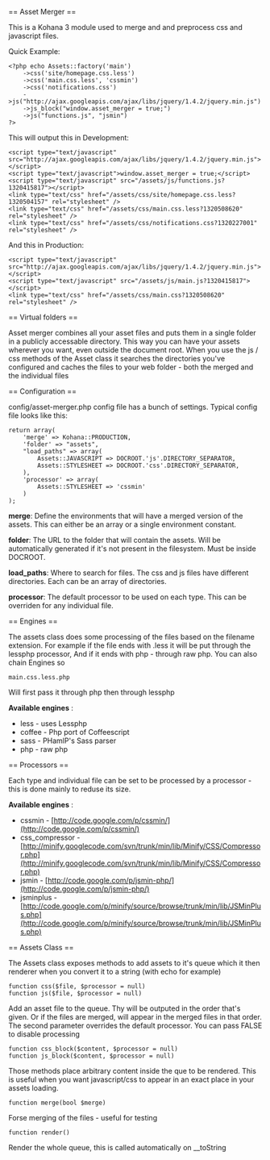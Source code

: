 == Asset Merger ==

This is a Kohana 3 module used to merge and and preprocess css and javascript files.

Quick Example: 

	<?php echo Assets::factory('main')
		->css('site/homepage.css.less')
		->css('main.css.less', 'cssmin')
		->css('notifications.css')
		->js("http://ajax.googleapis.com/ajax/libs/jquery/1.4.2/jquery.min.js")
		->js_block("window.asset_merger = true;")
		->js("functions.js", "jsmin")
	?>

This will output this in Development:
	
	<script type="text/javascript" src="http://ajax.googleapis.com/ajax/libs/jquery/1.4.2/jquery.min.js"></script>
	<script type="text/javascript">window.asset_merger = true;</script>
	<script type="text/javascript" src="/assets/js/functions.js?1320415817"></script>
	<link type="text/css" href="/assets/css/site/homepage.css.less?1320504157" rel="stylesheet" />
	<link type="text/css" href="/assets/css/main.css.less?1320508620" rel="stylesheet" />
	<link type="text/css" href="/assets/css/notifications.css?1320227001" rel="stylesheet" />  					
		
And this in Production:

	<script type="text/javascript" src="http://ajax.googleapis.com/ajax/libs/jquery/1.4.2/jquery.min.js"></script>
	<script type="text/javascript" src="/assets/js/main.js?1320415817"></script>
	<link type="text/css" href="/assets/css/main.css?1320508620" rel="stylesheet" />

== Virtual folders ==

Asset merger combines all your asset files and puts them in a single folder in a publicly accessable directory. This way you can have your assets wherever you want, even outside the document root. When you use the js / css methods of the Asset class it searches the directories you've configured and caches the files to your web folder - both the merged and the individual files

== Configuration ==

config/asset-merger.php config file has a bunch of settings. Typical config file looks like this:

	return array(
		'merge' => Kohana::PRODUCTION,
		'folder' => "assets",
		"load_paths" => array(
			Assets::JAVASCRIPT => DOCROOT.'js'.DIRECTORY_SEPARATOR,
			Assets::STYLESHEET => DOCROOT.'css'.DIRECTORY_SEPARATOR,
		),
		'processor' => array(
			Assets::STYLESHEET => 'cssmin'
		)
	);

__merge__:
Define the environments that will have a merged version of the assets. This can either be an array or a single environment constant.

__folder__:
The URL to the folder that will contain the assets. Will be automatically generated if it's not present in the filesystem. Must be inside DOCROOT.

__load_paths__:
Where to search for files. The css and js files have different directories. Each can be an array of directories.

__processor__:
The default processor to be used on each type. This can be overriden for any individual file.

== Engines == 

The assets class does some processing of the files based on the filename extension. For example if the file ends with .less it will be put through the lessphp processor, And if it ends with php - through raw php. You can also chain Engines so

	main.css.less.php

Will first pass it through php then through lessphp

__Available engines__ :

 - less - uses Lessphp
 - coffee - Php port of Coffeescript
 - sass - PHamlP's Sass parser
 - php - raw php

== Processors ==

Each type and individual file can be set to be processed by a processor - this is done mainly to reduse its size. 

__Available engines__ :

 - cssmin - [http://code.google.com/p/cssmin/](http://code.google.com/p/cssmin/)
 - css_compressor - [http://minify.googlecode.com/svn/trunk/min/lib/Minify/CSS/Compressor.php](http://minify.googlecode.com/svn/trunk/min/lib/Minify/CSS/Compressor.php)
 - jsmin - [http://code.google.com/p/jsmin-php/](http://code.google.com/p/jsmin-php/)
 - jsminplus - [http://code.google.com/p/minify/source/browse/trunk/min/lib/JSMinPlus.php](http://code.google.com/p/minify/source/browse/trunk/min/lib/JSMinPlus.php)


== Assets Class ==

The Assets class exposes methods to add assets to it's queue which it then renderer when you convert it to a string (with echo for example)

	function css($file, $processor = null)
	function js($file, $processor = null)

Add an asset file to the queue. Thy will be outputed in the order that's given. Or if the files are merged, will appear in the merged files in that order. The second parameter overrides the default processor. You can pass FALSE to disable processing

	function css_block($content, $processor = null)
	function js_block($content, $processor = null)

Those methods place arbitrary content inside the que to be rendered. This is useful when you want javascript/css to appear in an exact place in your assets loading.

	function merge(bool $merge)

Forse merging of the files - useful for testing

	function render()

Render the whole queue, this is called automatically on __toString




	


	
